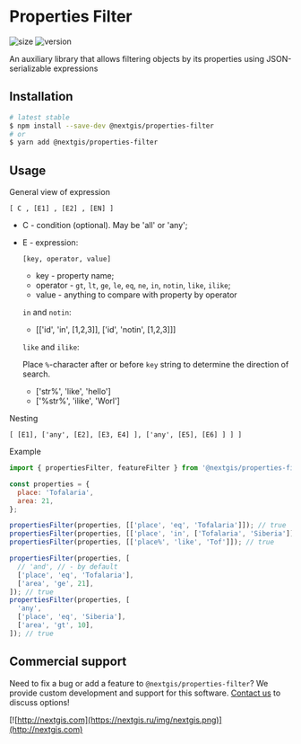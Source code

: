 # Properties Filter

![size](https://img.shields.io/bundlephobia/minzip/@nextgis/properties-filter) ![version](https://img.shields.io/npm/v/@nextgis/properties-filter)

An auxiliary library that allows filtering objects by its properties using JSON-serializable expressions

## Installation

```bash
# latest stable
$ npm install --save-dev @nextgis/properties-filter
# or
$ yarn add @nextgis/properties-filter
```

## Usage

General view of expression

`[ С , [E1] , [E2] , [EN] ]`

- С - condition (optional). May be 'all' or 'any';

- E - expression:

  `[key, operator, value]`

  - key - property name;
  - operator - `gt`, `lt`, `ge`, `le`, `eq`, `ne`, `in`, `notin`, `like`, `ilike`;
  - value - anything to compare with property by operator

  `in` and `notin`:

  - [['id', 'in', [1,2,3]], ['id', 'notin', [1,2,3]]]

  `like` and `ilike`:

  Place `%`-character after or before `key` string to determine the direction of search.

  - ['str%', 'like', 'hello']
  - ['%str%', 'ilike', 'Worl']

Nesting

`[ [E1], ['any', [E2], [E3, E4] ], ['any', [E5], [E6] ] ] ]`

Example

```javascript
import { propertiesFilter, featureFilter } from '@nextgis/properties-filter';

const properties = {
  place: 'Tofalaria',
  area: 21,
};

propertiesFilter(properties, [['place', 'eq', 'Tofalaria']]); // true
propertiesFilter(properties, [['place', 'in', ['Tofalaria', 'Siberia']]]); // true
propertiesFilter(properties, [['place%', 'like', 'Tof']]); // true

propertiesFilter(properties, [
  // 'and', // - by default
  ['place', 'eq', 'Tofalaria'],
  ['area', 'ge', 21],
]); // true
propertiesFilter(properties, [
  'any',
  ['place', 'eq', 'Siberia'],
  ['area', 'gt', 10],
]); // true
```

## Commercial support

Need to fix a bug or add a feature to `@nextgis/properties-filter`? We provide custom development and support for this software. [Contact us](http://nextgis.com/contact/) to discuss options!

[![http://nextgis.com](https://nextgis.ru/img/nextgis.png)](http://nextgis.com)
